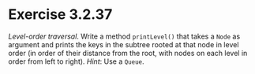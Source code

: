 # Exercise 3.2.37

*Level-order traversal*. Write a method `printLevel()` that takes a `Node` as argument
and prints the keys in the subtree rooted at that node in level order (in order of their
distance from the root, with nodes on each level in order from left to right).
*Hint*: Use a `Queue`.